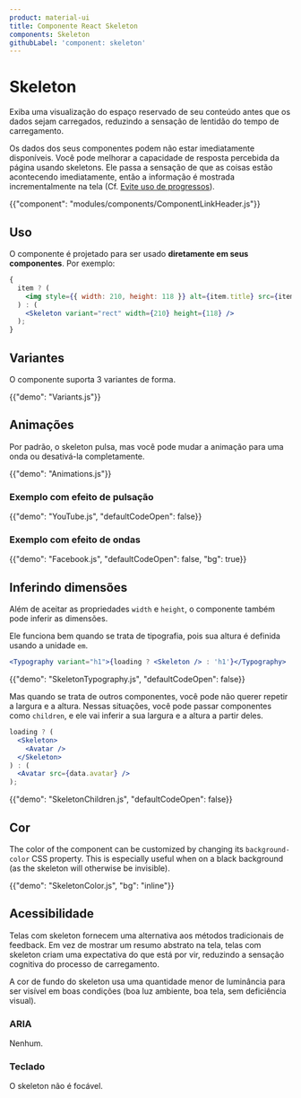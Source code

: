 ```yaml
---
product: material-ui
title: Componente React Skeleton
components: Skeleton
githubLabel: 'component: skeleton'
---
```


# Skeleton

<p class="description">Exiba uma visualização do espaço reservado de seu conteúdo antes que os dados sejam carregados, reduzindo a sensação de lentidão do tempo de carregamento.</p>

Os dados dos seus componentes podem não estar imediatamente disponíveis. Você pode melhorar a capacidade de resposta percebida da página usando skeletons. Ele passa a sensação de que as coisas estão acontecendo imediatamente, então a informação é mostrada incrementalmente na tela (Cf. [Evite uso de progressos](https://www.lukew.com/ff/entry.asp?1797)).

{{"component": "modules/components/ComponentLinkHeader.js"}}

## Uso

O componente é projetado para ser usado **diretamente em seus componentes**. Por exemplo:

```jsx
{
  item ? (
    <img style={{ width: 210, height: 118 }} alt={item.title} src={item.src} />
  ) : (
    <Skeleton variant="rect" width={210} height={118} />
  );
}
```

## Variantes

O componente suporta 3 variantes de forma.

{{"demo": "Variants.js"}}

## Animações

Por padrão, o skeleton pulsa, mas você pode mudar a animação para uma onda ou desativá-la completamente.

{{"demo": "Animations.js"}}

### Exemplo com efeito de pulsação

{{"demo": "YouTube.js", "defaultCodeOpen": false}}

### Exemplo com efeito de ondas

{{"demo": "Facebook.js", "defaultCodeOpen": false, "bg": true}}

## Inferindo dimensões

Além de aceitar as propriedades `width` e `height`, o componente também pode inferir as dimensões.

Ele funciona bem quando se trata de tipografia, pois sua altura é definida usando a unidade `em`.

```jsx
<Typography variant="h1">{loading ? <Skeleton /> : 'h1'}</Typography>
```

{{"demo": "SkeletonTypography.js", "defaultCodeOpen": false}}

Mas quando se trata de outros componentes, você pode não querer repetir a largura e a altura. Nessas situações, você pode passar componentes como `children`, e ele vai inferir a sua largura e a altura a partir deles.

```jsx
loading ? (
  <Skeleton>
    <Avatar />
  </Skeleton>
) : (
  <Avatar src={data.avatar} />
);
```

{{"demo": "SkeletonChildren.js", "defaultCodeOpen": false}}

## Cor

The color of the component can be customized by changing its `background-color` CSS property. This is especially useful when on a black background (as the skeleton will otherwise be invisible).

{{"demo": "SkeletonColor.js", "bg": "inline"}}

## Acessibilidade

Telas com skeleton fornecem uma alternativa aos métodos tradicionais de feedback. Em vez de mostrar um resumo abstrato na tela, telas com skeleton criam uma expectativa do que está por vir, reduzindo a sensação cognitiva do processo de carregamento.

A cor de fundo do skeleton usa uma quantidade menor de luminância para ser visível em boas condições (boa luz ambiente, boa tela, sem deficiência visual).

### ARIA

Nenhum.

### Teclado

O skeleton não é focável.
